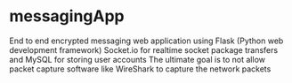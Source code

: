 # messagingApp
End to end encrypted messaging web application 
using Flask (Python web development framework)
Socket.io for realtime socket package transfers 
and MySQL for storing user accounts 
The ultimate goal is to not allow packet capture software like WireShark to capture the network packets 
